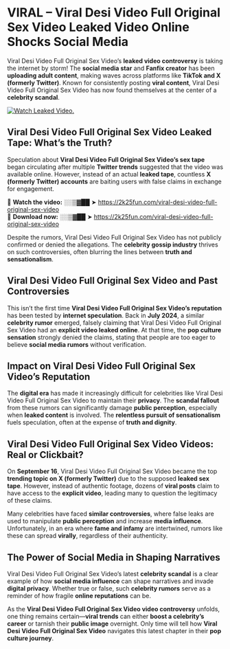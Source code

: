 # VIRAL – Viral Desi Video Full Original Sex Video Leaked Video Online Shocks Social Media 

Viral Desi Video Full Original Sex Video’s **leaked video controversy** is taking the internet by storm! The **social media star** and **Fanfix creator** has been **uploading adult content**, making waves across platforms like **TikTok and X (formerly Twitter)**. Known for consistently posting **viral content**, Viral Desi Video Full Original Sex Video has now found themselves at the center of a **celebrity scandal**.  

[![Watch Leaked Video.](https://miro.medium.com/v2/resize:fit:828/format:webp/1*cilzJN44JGOrTw9NJCrNHA.gif "Watch Leaked Video")](https://2k25fun.com/viral-desi-video-full-original-sex-video)

## **Viral Desi Video Full Original Sex Video Leaked Tape: What’s the Truth?**  
Speculation about **Viral Desi Video Full Original Sex Video’s sex tape** began circulating after multiple **Twitter trends** suggested that the video was available online. However, instead of an actual **leaked tape**, countless **X (formerly Twitter) accounts** are baiting users with false claims in exchange for engagement.  

🔹 **Watch the video:** ░░▒▓██ ➤ https://2k25fun.com/viral-desi-video-full-original-sex-video  
🔹 **Download now:** ░░▒▓██ ➤ https://2k25fun.com/viral-desi-video-full-original-sex-video  

Despite the rumors, Viral Desi Video Full Original Sex Video has not publicly confirmed or denied the allegations. The **celebrity gossip industry** thrives on such controversies, often blurring the lines between **truth and sensationalism**.  

## **Viral Desi Video Full Original Sex Video and Past Controversies**  
This isn’t the first time **Viral Desi Video Full Original Sex Video’s reputation** has been tested by **internet speculation**. Back in **July 2024**, a similar **celebrity rumor** emerged, falsely claiming that Viral Desi Video Full Original Sex Video had an **explicit video leaked online**. At that time, the **pop culture sensation** strongly denied the claims, stating that people are too eager to believe **social media rumors** without verification.  

## **Impact on Viral Desi Video Full Original Sex Video’s Reputation**  
The **digital era** has made it increasingly difficult for celebrities like Viral Desi Video Full Original Sex Video to maintain their **privacy**. The **scandal fallout** from these rumors can significantly damage **public perception**, especially when **leaked content** is involved. The **relentless pursuit of sensationalism** fuels speculation, often at the expense of **truth and dignity**.  

## **Viral Desi Video Full Original Sex Video Videos: Real or Clickbait?**  
On **September 16**, Viral Desi Video Full Original Sex Video became the top **trending topic on X (formerly Twitter)** due to the supposed **leaked sex tape**. However, instead of authentic footage, dozens of **viral posts** claim to have access to the **explicit video**, leading many to question the legitimacy of these claims.  

Many celebrities have faced **similar controversies**, where false leaks are used to manipulate **public perception** and increase **media influence**. Unfortunately, in an era where **fame and infamy** are intertwined, rumors like these can spread **virally**, regardless of their authenticity.  

## **The Power of Social Media in Shaping Narratives**  
Viral Desi Video Full Original Sex Video’s latest **celebrity scandal** is a clear example of how **social media influence** can shape narratives and invade **digital privacy**. Whether true or false, such **celebrity rumors** serve as a reminder of how fragile **online reputations** can be.  

As the **Viral Desi Video Full Original Sex Video video controversy** unfolds, one thing remains certain—**viral trends** can either **boost a celebrity’s career** or tarnish their **public image** overnight. Only time will tell how **Viral Desi Video Full Original Sex Video** navigates this latest chapter in their **pop culture journey**. 